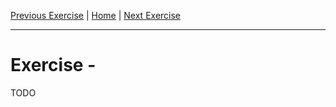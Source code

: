 [Previous Exercise] | [Home] | [Next Exercise]

[Previous Exercise]: ../06_set-variables-based-on-the-current-workspace/README.md
[Home]: ../../README.md
[Next Exercise]: ../08_import-existing-resources-no-disruption/README.md

---

# Exercise  -

TODO
